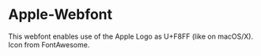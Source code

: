 # Apple-Webfont
This webfont enables use of the Apple Logo as U+F8FF (like on macOS/X). Icon from FontAwesome.
